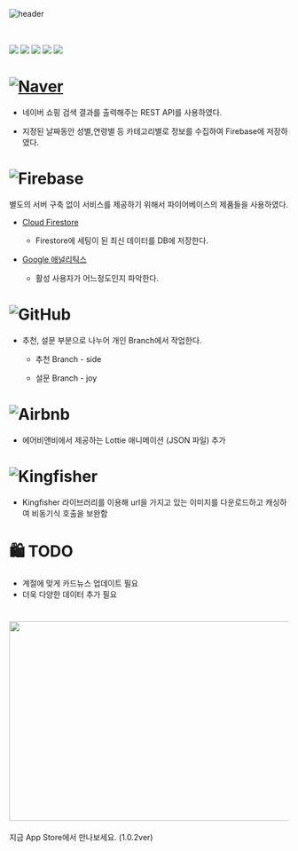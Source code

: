
![header](https://capsule-render.vercel.app/api?type=wave&color=FFE162&height=300&section=header&text=Giftatte22&fontSize=90)
  
  <br></br>
 <img src="https://img.shields.io/badge/-Giftattee22-yellow"> <img src="https://img.shields.io/badge/Xcode-13.2.1-blue"> <img src="https://img.shields.io/badge/swift-5.5.2-blue"> <img src="https://img.shields.io/badge/iOS-15.4.1-blue"> <img src="https://img.shields.io/badge/Cocoapods-1.11.3-blue">
 
 


# [<img alt="Naver" src ="https://img.shields.io/badge/Naver-03C75A.svg?&style=for-the-badge&logo=Naver&logoColor=white"/>](https://developers.naver.com/docs/serviceapi/search/shopping/shopping.md#%EC%87%BC%ED%95%91)

- 네이버 쇼핑 검색 결과를 출력해주는 REST API를 사용하였다.

- 지정된 날짜동안 성별,연령별 등 카테고리별로 정보를 수집하여 Firebase에 저장하였다. 




 # ![Firebase](https://img.shields.io/badge/firebase-%23039BE5.svg?style=for-the-badge&logo=firebase)
 
 별도의 서버 구축 없이 서비스를 제공하기 위해서 파이어베이스의 제품들을 사용하였다.
 
 - [Cloud Firestore](https://firebase.google.com/products/firestore?hl=ko)
   - Firestore에 세팅이 된 최신 데이터를 DB에 저장한다.
  
  - [Google 애널리틱스](https://firebase.google.com/products/analytics?hl=ko)
    - 활성 사용자가 어느정도인지 파악한다. 

# <img alt="GitHub" src ="https://img.shields.io/badge/GitHub-181717.svg?&style=for-the-badge&logo=GitHub&logoColor=white"/>

- 추천, 설문 부분으로 나누어 개인 Branch에서 작업한다.

  - 추천 Branch - side

  - 설문 Branch - joy

# <img alt="Airbnb" src ="https://img.shields.io/badge/Airbnb-FF5A5F.svg?&style=for-the-badge&logo=Airbnb&logoColor=white"/>

- 에어비앤비에서 제공하는 Lottie 애니메이션 (JSON 파일) 추가

# <img alt="Kingfisher" src ="https://img.shields.io/badge/Kingfisher-FA5A55.svg?&style=for-the-badge&logo=Kingfisher&logoColor=white">

- Kingfisher 라이브러리를 이용해 url을 가지고 있는 이미지를 다운로드하고 캐싱하여 비동기식 호출을 보완함



# 🛍️ TODO
- 계절에 맞게 카드뉴스 업데이트 필요
- 더욱 다양한 데이터 추가 필요


# [<img src = "https://is4-ssl.mzstatic.com/image/thumb/Purple122/v4/a2/54/d6/a254d682-d6b5-c42d-44a5-791c3ff7871b/AppIcon-0-1x_U007emarketing-0-7-0-85-220.png/1200x630wa.png" width = "800" height = "360">](https://apps.apple.com/app/id1633404339)
지금 App Store에서 만나보세요. (1.0.2ver)









